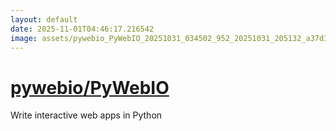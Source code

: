```yaml
---
layout: default
date: 2025-11-01T04:46:17.216542
image: assets/pywebio_PyWebIO_20251031_034502_952_20251031_205132_a37d39--20251031T215142000--cropped.png
---
```


# [pywebio/PyWebIO](https://github.com/pywebio/PyWebIO/)

Write interactive web apps in Python
